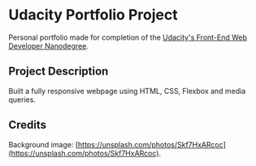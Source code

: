 # Udacity Portfolio Project

Personal portfolio made for completion of the [Udacity's Front-End Web Developer Nanodegree](https://www.udacity.com/course/front-end-web-developer-nanodegree--nd001?v=fe1).


## Project Description
Built a fully responsive webpage using HTML, CSS, Flexbox and media queries.

## Credits

Background image: [https://unsplash.com/photos/Skf7HxARcoc](https://unsplash.com/photos/Skf7HxARcoc).
